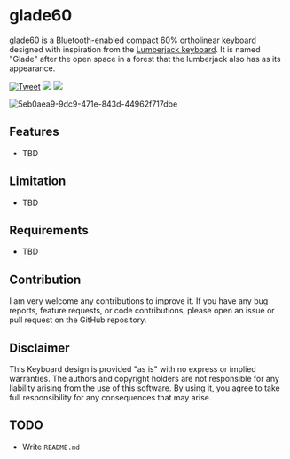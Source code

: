# glade60
glade60 is a Bluetooth-enabled compact 60% ortholinear keyboard designed with inspiration from the [Lumberjack keyboard](https://github.com/peej/lumberjack-keyboard). It is named "Glade" after the open space in a forest that the lumberjack also has as its appearance.

[![Tweet](https://img.shields.io/twitter/url/http/shields.io.svg?style=social)](https://twitter.com/intent/tweet?text=glade60%20Foobar.&hashtags=Keyboard,Ortholinear&url=https://github.com/mikyk10/glade60) <img src="https://img.shields.io/github/last-commit/mikyk10/TimberStream"> <img src="https://img.shields.io/github/downloads/mikyk10/glade60/total">

![5eb0aea9-9dc9-471e-843d-44962f717dbe](https://user-images.githubusercontent.com/4987502/229085850-ff00d50f-7870-4583-8bd6-14ff64d83ad2.jpeg)

## Features

- TBD

## Limitation

- TBD

## Requirements

- TBD

## Contribution
I am very welcome any contributions to improve it. If you have any bug reports, feature requests, or code contributions, please open an issue or pull request on the GitHub repository.

## Disclaimer
This Keyboard design is provided "as is" with no express or implied warranties. The authors and copyright holders are not responsible for any liability arising from the use of this software. By using it, you agree to take full responsibility for any consequences that may arise.

## TODO
* Write `README.md`
